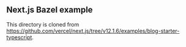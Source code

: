 ## Next.js Bazel example

This directory is cloned from https://github.com/vercel/next.js/tree/v12.1.6/examples/blog-starter-typescript.

